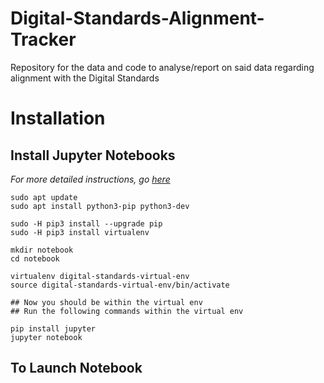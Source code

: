# Digital-Standards-Alignment-Tracker
Repository for the data and code to analyse/report on said data regarding alignment with the Digital Standards

# Installation

## Install Jupyter Notebooks 

*For more detailed instructions, go [here](https://www.digitalocean.com/community/tutorials/how-to-set-up-jupyter-notebook-with-python-3-on-ubuntu-18-04)*

```
sudo apt update
sudo apt install python3-pip python3-dev

sudo -H pip3 install --upgrade pip
sudo -H pip3 install virtualenv

mkdir notebook
cd notebook

virtualenv digital-standards-virtual-env
source digital-standards-virtual-env/bin/activate

## Now you should be within the virtual env
## Run the following commands within the virtual env

pip install jupyter
jupyter notebook
```

## To Launch Notebook